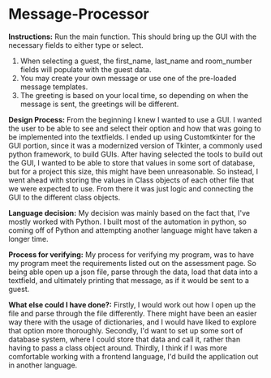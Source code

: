 # Message-Processor

**Instructions:** Run the main function. 
This should bring up the GUI with the necessary fields to either type or select.
1. When selecting a guest, the first_name, last_name and room_number fields will populate with the guest data.
2. You may create your own message or use one of the pre-loaded message templates.
3. The greeting is based on your local time, so depending on when the message is sent, the greetings will be different.

**Design Process:**
From the beginning I knew I wanted to use a GUI. I wanted the user to be able to see and select their option
and how that was going to be implemented into the textfields. I ended up using Customtkinter for the GUI
portion, since it was a modernized version of Tkinter, a commonly used python framework, to build GUIs.
After having selected the tools to build out the GUI, I wanted to be able to store that values in some sort of database,
but for a project this size, this might have been unreasonable. So instead, I went ahead with storing the values in Class objects
of each other file that we were expected to use. From there it was just logic and connecting the GUI to the
different class objects.

**Language decision:**
My decision was mainly based on the fact that, I've mostly worked with Python. I built most of the automation in
python, so coming off of Python and attempting another language might have taken a longer time.

**Process for verifying:**
My process for verifying my program, was to have my program meet the requirements listed out on the assessment page. So
being able open up a json file, parse through the data, load that data into a textfield, and ultimately
printing that message, as if it would be sent to a guest.

**What else could I have done?:**
Firstly, I would work out how I open up the file and parse through the file differently. 
There might have been an easier way there with the usage of dictionaries, and I would have liked
to explore that option more thoroughly.
Secondly, I'd want to set up some sort of database system, where I could store that data and call
it, rather than having to pass a class object around.
Thirdly, I think if I was more comfortable working with a frontend language, I'd build 
the application out in another language.
